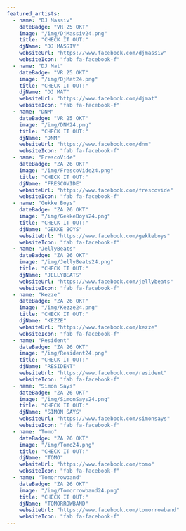 ```yaml
---
featured_artists:
  - name: "DJ Massiv"
    dateBadge: "VR 25 OKT"
    image: "/img/DjMassiv24.png"
    title: "CHECK IT OUT:"
    djName: "DJ MASSIV"
    websiteUrl: "https://www.facebook.com/djmassiv"
    websiteIcon: "fab fa-facebook-f"
  - name: "DJ Mat"
    dateBadge: "VR 25 OKT"
    image: "/img/DjMat24.png"
    title: "CHECK IT OUT:"
    djName: "DJ MAT"
    websiteUrl: "https://www.facebook.com/djmat"
    websiteIcon: "fab fa-facebook-f"
  - name: "DNM"
    dateBadge: "VR 25 OKT"
    image: "/img/DNM24.png"
    title: "CHECK IT OUT:"
    djName: "DNM"
    websiteUrl: "https://www.facebook.com/dnm"
    websiteIcon: "fab fa-facebook-f"
  - name: "FrescoVide"
    dateBadge: "ZA 26 OKT"
    image: "/img/FrescoVide24.png"
    title: "CHECK IT OUT:"
    djName: "FRESCOVIDE"
    websiteUrl: "https://www.facebook.com/frescovide"
    websiteIcon: "fab fa-facebook-f"
  - name: "Gekke Boys"
    dateBadge: "ZA 26 OKT"
    image: "/img/GekkeBoys24.png"
    title: "CHECK IT OUT:"
    djName: "GEKKE BOYS"
    websiteUrl: "https://www.facebook.com/gekkeboys"
    websiteIcon: "fab fa-facebook-f"
  - name: "JellyBeats"
    dateBadge: "ZA 26 OKT"
    image: "/img/JellyBeats24.png"
    title: "CHECK IT OUT:"
    djName: "JELLYBEATS"
    websiteUrl: "https://www.facebook.com/jellybeats"
    websiteIcon: "fab fa-facebook-f"
  - name: "Kezze"
    dateBadge: "ZA 26 OKT"
    image: "/img/Kezze24.png"
    title: "CHECK IT OUT:"
    djName: "KEZZE"
    websiteUrl: "https://www.facebook.com/kezze"
    websiteIcon: "fab fa-facebook-f"
  - name: "Resident"
    dateBadge: "ZA 26 OKT"
    image: "/img/Resident24.png"
    title: "CHECK IT OUT:"
    djName: "RESIDENT"
    websiteUrl: "https://www.facebook.com/resident"
    websiteIcon: "fab fa-facebook-f"
  - name: "Simon Says"
    dateBadge: "ZA 26 OKT"
    image: "/img/SimonSays24.png"
    title: "CHECK IT OUT:"
    djName: "SIMON SAYS"
    websiteUrl: "https://www.facebook.com/simonsays"
    websiteIcon: "fab fa-facebook-f"
  - name: "Tomo"
    dateBadge: "ZA 26 OKT"
    image: "/img/Tomo24.png"
    title: "CHECK IT OUT:"
    djName: "TOMO"
    websiteUrl: "https://www.facebook.com/tomo"
    websiteIcon: "fab fa-facebook-f"
  - name: "Tomorrowband"
    dateBadge: "ZA 26 OKT"
    image: "/img/Tomorrowband24.png"
    title: "CHECK IT OUT:"
    djName: "TOMORROWBAND"
    websiteUrl: "https://www.facebook.com/tomorrowband"
    websiteIcon: "fab fa-facebook-f"
---
```

